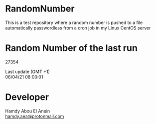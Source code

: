 # RandomNumber    
This is a test repository where a random number is pushed to a file automatically passwordless from a cron job in my Linux CentOS server    
# Random Number of the last run   
27354
      
Last update (GMT +1)    
06/04/21 08:00:01
# Developer    
Hamdy Abou El Anein   
hamdy.aea@protonmail.com
